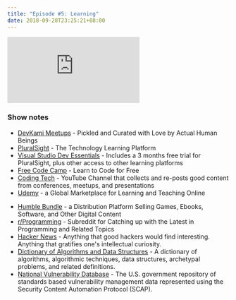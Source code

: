 ```yaml
---
title: "Episode #5: Learning"
date: 2018-09-28T23:25:21+08:00
---
```


<div class="iframe-container">
<iframe class="video" src="https://www.youtube.com/embed/pgLHoiB1tdw" frameborder="0" allow="autoplay; encrypted-media" allowfullscreen></iframe>
</div>

### Show notes

* [DevKami Meetups](https://devkami.com/page/meetups/) - Pickled and Curated with Love by Actual Human Beings
* [PluralSight](https://www.pluralsight.com) - The Technology Learning Platform
* [Visual Studio Dev Essentials](https://my.visualstudio.com/Benefits) - Includes a 3 months free trial for PluralSight, plus other access to other learning platforms
* [Free Code Camp](https://www.freecodecamp.org/) - Learn to Code for Free
* [Coding Tech](https://www.youtube.com/channel/UCtxCXg-UvSnTKPOzLH4wJaQ) - YouTube Channel that collects and re-posts good content from conferences, meetups, and presentations
* [Udemy](https://www.udemy.com/) - a Global Marketplace for Learning and Teaching Online
<!--more-->
* [Humble Bundle](https://www.humblebundle.com/) - a Distribution Platform Selling Games, Ebooks, Software, and Other Digital Content
* [r/Programming](https://www.reddit.com/r/programming/) - Subreddit for Catching up with the Latest in Programming and Related Topics
* [Hacker News](https://news.ycombinator.com/) - Anything that good hackers would find interesting. Anything that gratifies one's intellectual curiosity.
* [Dictionary of Algorithms and Data Structures](https://xlinux.nist.gov/dads/) - A dictionary of algorithms, algorithmic techniques, data structures, archetypal problems, and related definitions.
* [National Vulnerability Database](https://nvd.nist.gov/) - The U.S. government repository of standards based vulnerability management data represented using the Security Content Automation Protocol (SCAP).
